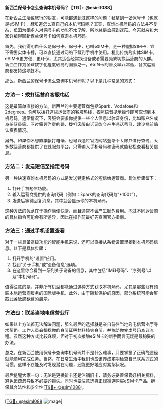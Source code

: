 **新西兰保号卡怎么查询本机号码？【TG💪+ @esim1088】**

在新西兰生活或旅行的朋友，可能都遇到过这样的问题：我拿到一张保号卡（也就是eSIM卡），想知道怎么查自己的本机号码呢？其实，查询本机号码的方法并不复杂，但因为很多人对保号卡的功能不太了解，所以总是会感到迷茫。今天就来和大家详细聊聊新西兰保号卡如何查询本机号码。

首先，我们得明白什么是保号卡。保号卡，也叫eSIM卡，是一种虚拟SIM卡，它不需要实体卡槽，可以直接通过网络下载到手机中使用。相比传统的实体SIM卡，eSIM卡更方便、更环保，尤其适合经常换设备或者需要频繁切换运营商的人群。新西兰作为全球数字化程度较高的国家之一，eSIM卡的普及率非常高，各大运营商都支持这项技术。

那么，新西兰的保号卡怎么查询本机号码呢？以下是几种常见的方式：

### 方法一：拨打运营商客服电话

这是最简单直接的方法。新西兰的主要运营商包括Spark、Vodafone和2degrees。你可以拨打这些运营商的客服热线，按照语音提示操作即可查询到本机号码。通常情况下，客服会要求你提供一些个人信息以验证身份，比如账户名或身份证号等。不过需要注意的是，拨打客服电话可能会产生通话费用，建议提前确认资费情况。

另外，如果你不想直接拨打电话，也可以通过官方网站登录个人账户进行查询。大多数运营商都提供了在线服务平台，只需输入手机号码和密码就能轻松查看相关信息。

### 方法二：发送短信至指定号码

另一种快速查询本机号码的方式是发送特定格式的短信给运营商。具体步骤如下：
1. 打开手机短信功能。
2. 输入运营商提供的查询代码（例如：Spark的查询代码为“*100#”）。
3. 发送后等待回复消息，其中就会显示你的本机号码。

这种方法的优点在于操作简便快捷，而且通常不会产生额外费用。不过不同运营商的具体指令可能会有所差异，因此在操作前最好先查阅官方指南。

### 方法三：通过手机设置查看

对于一些具备高级功能的智能手机来说，还可以直接从系统设置里找到本机号码信息。以下是具体步骤：
1. 打开手机的“设置”应用。
2. 找到“关于手机”或“设备信息”选项。
3. 在这里你会看到一系列关于设备的信息，其中包括“IMEI号码”、“序列号”以及“本机号码”。

值得注意的是，并非所有机型都能通过这种方式获取本机号码，尤其是那些没有预装本地运营商服务的国际版手机。此外，由于隐私保护的原因，部分系统可能会屏蔽此类敏感数据的展示。

### 方法四：联系当地电信营业厅

如果以上方法都无法解决问题，那么最后的选择就是亲自前往当地的电信营业厅寻求帮助。工作人员会根据你的身份证明材料核实身份，并协助你完成号码查询流程。虽然这种方式比较麻烦，但对于初次接触eSIM卡的新手而言无疑是最稳妥的办法。

总之，在新西兰使用保号卡查询本机号码并不是什么难事，只要掌握了正确的途径就能顺利完成任务。当然，在日常生活中我们也应该养成定期检查自己联系方式的习惯，这样不仅能及时发现潜在问题，还能更好地应对紧急状况。

最后提醒大家一句：无论是更换新卡还是注销旧卡，请务必妥善保管好相关资料，避免因疏忽导致不必要的损失。同时也要注意选择正规渠道购买eSIM卡产品，确保其合法性和安全性[[TG💪+ @esim1088](https://t.me/s/esim1088)]。

---

[[TG💪+ @esim1088](https://t.me/s/esim1088) ![Image](https://i.postimg.cc/4NQfJmqS/Snipaste-2025-05-13-00-14-12.png)]